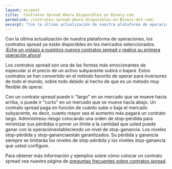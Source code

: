 ```yaml
---
layout: es/post
title:  Contratos Spread Ahora Disponibles en Binary.com
permalink: /contratos-spread-ahora-disponibles-en-Binary-dot-com/
excerpt: "Con la última actualización de nuestra plataforma de operaciones, los contratos spread ya están disponibles en los mercados seleccionados. "
---
```


Con la última actualización de nuestra plataforma de operaciones, los contratos spread ya están disponibles en los mercados seleccionados. [¡Eche un vistazo a nuestros nuevos contratos spread y realice su primera operación ahora](https://www.binary.com/d/trade.cgi?market=random&form_name=spreads&stop_profit=50&currency=USD&underlying_symbol=R_50&stop_type=point&date_start=now&amount_per_point=1&type=SPREADU&stop_loss=20&l=EN&utm_source=social&utm_medium=blog&utm_campaign=WhatsNew)!

Los contratos spread son una de las formas más emocionantes de especular si el precio de un activo subyacente subirá o bajará. Estos contratos se han convertido en el método favorito de operar para inversores de todo el mundo, sobre todo debido al hecho de que es un método muy flexible de operar.

Con un contrato spread puede ir "largo" en un mercado que se mueve hacia arriba, o puede ir "corto" en un mercado que se mueve hacia abajo. Un contrato spread paga en función de cuánto sube o baja el mercado subyacente, es decir, cuanto mayor sea el aumento más pagará un contrato largo.
Administresu riesgo colocando una orden de stop-pérdida para minimizar sus pérdidas o poner un límite a la cantidad que usted puede ganar con la operaciónestableciendo un nivel de stop-ganancia. Los niveles stop-pérdida y stop-gananciaestán garantizados. Su pérdida y ganancia siempre se limitaráa los niveles de stop-pérdida y los niveles stop-ganancia que usted configure.

Para obtener más información y ejemplos sobre cómo colocar un contrato spread vea nuestra página de [preguntas frecuentes sobre contratos spread](https://binary.desk.com/customer/portal/articles/2091585-spread-trades).
